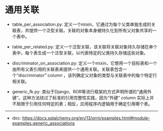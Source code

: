 # 通用关联

- table_per_association.py: 定义一个mixin，它通过为每个父类单独生成的关联表，并提供一个泛型关联。关联的对象本身被持久化到所有父对象共享的一个表中。

- table_per_related.py: 定义一个泛型关联，该关联将关联对象持久存储在单个表中，每个表生成一个泛型关联，以代表特定的父类持久存储这些对象。

- discriminator_on_association.py: 定义一个mixin，它使用一个目标表和一个由所有父表引用的关联表来提供一个通用关联。关联表包含一个“discriminator” column ，该列确定父对象的类型与关联表中的每个特定行相关联。

- generic_fk.py: 类似于Django、ROR等流行框架的方式声明所谓的“通用外键”。这种方法绕过了标准的引用完整性实践，因为“外键” column 实际上并不局限于引用任何特定的表；相反，应用程序内逻辑用于确定引用哪个表。

---

- doc: https://docs.sqlalchemy.org/en/13/orm/examples.html#module-examples.generic_associations
